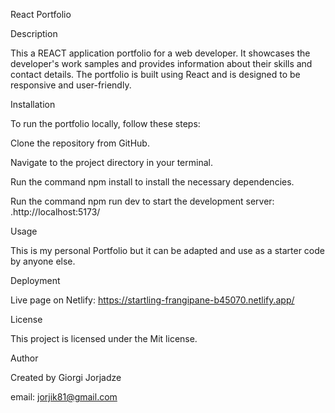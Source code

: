 React Portfolio

Description

This a REACT application portfolio for a web developer. It showcases the developer's work samples and provides information about their skills and contact details. The portfolio is built using React and is designed to be responsive and user-friendly.


Installation

To run the portfolio locally, follow these steps:



Clone the repository from GitHub.

Navigate to the project directory in your terminal.

Run the command npm install to install the necessary dependencies.

Run the command npm run dev to start the development server: .http://localhost:5173/



Usage

This is my personal Portfolio but it can be adapted and use as a starter code by anyone else.

Deployment

Live page on Netlify: https://startling-frangipane-b45070.netlify.app/


License

This project is licensed under the Mit license.

Author

Created by Giorgi Jorjadze

email: jorjik81@gmail.com

